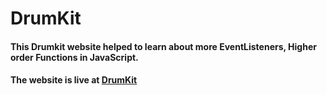 # DrumKit

#### This Drumkit website helped to learn about more EventListeners, Higher order Functions in JavaScript.
#### The website is live at <a href="https://20481a1219.github.io/DrumKit/">DrumKit</a>
